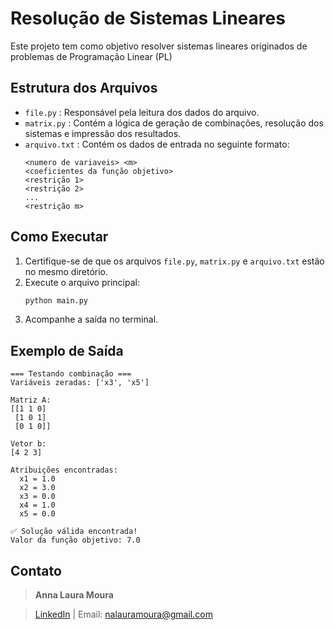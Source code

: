 
# Resolução de Sistemas Lineares

Este projeto tem como objetivo resolver sistemas lineares originados de problemas de Programação Linear (PL)

## Estrutura dos Arquivos

- `file.py` : Responsável pela leitura dos dados do arquivo.
- `matrix.py` : Contém a lógica de geração de combinações, resolução dos sistemas e impressão dos resultados.
- `arquivo.txt` : Contém os dados de entrada no seguinte formato:
  ```
  <numero de variaveis> <m>
  <coeficientes da função objetivo>
  <restrição 1>
  <restrição 2>
  ...
  <restrição m>
  ```

## Como Executar

1. Certifique-se de que os arquivos `file.py`, `matrix.py` e `arquivo.txt` estão no mesmo diretório.
2. Execute o arquivo principal:
   ```bash
   python main.py
   ```
3. Acompanhe a saída no terminal.

## Exemplo de Saída

```
=== Testando combinação ===
Variáveis zeradas: ['x3', 'x5']

Matriz A:
[[1 1 0]
 [1 0 1]
 [0 1 0]]

Vetor b:
[4 2 3]

Atribuições encontradas:
  x1 = 1.0
  x2 = 3.0
  x3 = 0.0
  x4 = 1.0
  x5 = 0.0

✅ Solução válida encontrada!
Valor da função objetivo: 7.0
```

## Contato

> **Anna Laura Moura**  

> [LinkedIn](https://www.linkedin.com/in/anna-laura-614384205) | Email: nalauramoura@gmail.com

